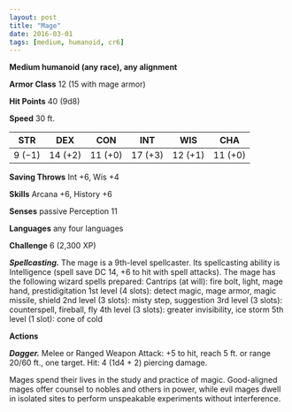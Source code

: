 ```yaml
---
layout: post
title: "Mage"
date: 2016-03-01
tags: [medium, humanoid, cr6]
---
```


**Medium humanoid (any race), any alignment**

**Armor Class** 12 (15 with mage armor)

**Hit Points** 40 (9d8)

**Speed** 30 ft.

|   STR   |   DEX   |   CON   |   INT   |   WIS   |   CHA   |
|:-----:|:-----:|:-----:|:-----:|:-----:|:-----:|
| 9 (−1) | 14 (+2) | 11 (+0) | 17 (+3) | 12 (+1) | 11 (+0) |

**Saving Throws** Int +6, Wis +4 

**Skills** Arcana +6, History +6 

**Senses** passive Perception 11 

**Languages** any four languages 

**Challenge** 6 (2,300 XP) 

***Spellcasting.*** The mage is a 9th-level spellcaster. Its spellcasting ability is Intelligence (spell save DC 14, +6 to hit with spell attacks). The mage has the following wizard spells prepared: Cantrips (at will): fire bolt, light, mage hand, prestidigitation 1st level (4 slots): detect magic, mage armor, magic missile, shield 2nd level (3 slots): misty step, suggestion 3rd level (3 slots): counterspell, fireball, fly 4th level (3 slots): greater invisibility, ice storm 5th level (1 slot): cone of cold 

**Actions** 

***Dagger.*** Melee or Ranged Weapon Attack: +5 to hit, reach 5 ft. or range 20/60 ft., one target. Hit: 4 (1d4 + 2) piercing damage. 

Mages spend their lives in the study and practice of magic. Good-aligned mages offer counsel to nobles and others in power, while evil mages dwell in isolated sites to perform unspeakable experiments without interference.